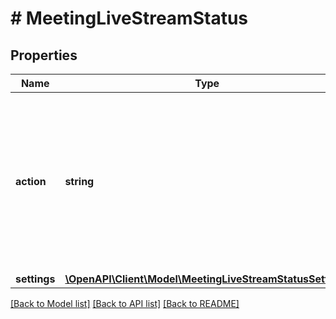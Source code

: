 # # MeetingLiveStreamStatus

## Properties

Name | Type | Description | Notes
------------ | ------------- | ------------- | -------------
**action** | **string** | Update the status of a live stream.  The value can be one of the following:&lt;br&gt; &#x60;start&#x60;: Start a live stream. &lt;br&gt; &#x60;stop&#x60;: Stop an ongoing live stream. | [optional]
**settings** | [**\OpenAPI\Client\Model\MeetingLiveStreamStatusSettings**](MeetingLiveStreamStatusSettings.md) |  | [optional]

[[Back to Model list]](../../README.md#models) [[Back to API list]](../../README.md#endpoints) [[Back to README]](../../README.md)
